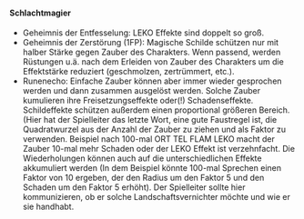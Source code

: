 #### Schlachtmagier

* Geheimnis der Entfesselung: LEKO Effekte sind doppelt so groß.
* Geheimnis der Zerstörung (1FP): Magische Schilde schützen nur mit halber Stärke gegen Zauber des Charakters.
Wenn passend, werden Rüstungen u.ä. nach dem Erleiden von Zauber des Charakters um die Effektstärke reduziert
(geschmolzen, zertrümmert, etc.).
* Runenecho: Einfache Zauber können aber immer wieder gesprochen werden und dann zusammen ausgelöst werden.
Solche Zauber kumulieren ihre Freisetzungseffekte oder(!) Schadenseffekte. Schildeffekte schützen außerdem einen
proportional größeren Bereich. (Hier hat der Spielleiter das letzte Wort, eine gute Faustregel ist, die Quadratwurzel
aus der Anzahl der Zauber zu ziehen und als Faktor zu verwenden. Beispiel nach 100-mal ORT TEL FLAM LEKO macht der
Zauber 10-mal mehr Schaden oder der LEKO Effekt ist verzehnfacht. Die Wiederholungen können auch auf die
unterschiedlichen Effekte akkumuliert werden (In dem Beispiel könnte 100-mal Sprechen einen Faktor von 10 ergeben,
der den Radius um den Faktor 5 und den Schaden um den Faktor 5 erhöht). Der Spielleiter sollte hier kommunizieren,
ob er solche Landschaftsvernichter möchte und wie er sie handhabt.
